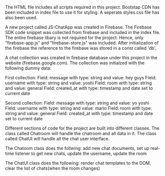 The HTML file includes all scripts required in this project.
Bootstap CDN has been included in index file to use it for styling.
A seperate styles.css file has also been used.

A new project called JS-ChatApp was created in Firebase. The Firebase SDK code snippet was collected from firebase and included in the index file. The entire firebase libary is not required for the project. Hence, only "firebase-app.js" and "firebase-store.js" was included. 
After initialization of the firebase the reference to the firebase was stored in a const called 'db'.

A chat collection was created in firebase database under this project in the website (firebase.google.com). The collection was initialzed with the following dummy data:

First collection:
Field: message with type: string and value: hey guys
Field: username with type: string and value: yoshi
Field: room with type: string and value: general
Field: created_at with type: timestamp and date set to current date

Second collection:
Field: message with type: string and value: yo yoshi
Field: username with type: string and value: mario
Field: room with type: string and value: general
Field: created_at with type: timestamp and date set to current date

Different sections of code for the project are built into different classes.
The class called Chatroom will handle the chatroom and all data in it.
The class called ChatUI will handle all the chat user interface. 

The Chatoom class does the follwing:
add new chat documents,
set up real-time listener to get new chats,
update the username,
update the room

The ChatUI class does the following: 
render chat templates to the DOM,
clear the list of chats(when the room changes)